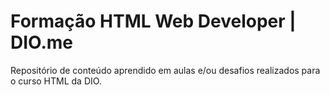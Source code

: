 # Formação HTML Web Developer | DIO.me
Repositório de conteúdo aprendido em aulas e/ou desafios realizados para o curso HTML da DIO.
